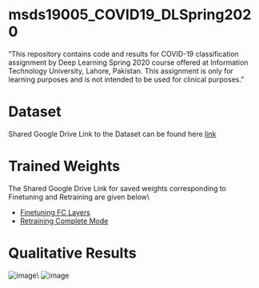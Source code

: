 # msds19005_COVID19_DLSpring2020
“This repository contains code and results for COVID-19 classification assignment by Deep Learning Spring 2020 course offered at Information Technology University, Lahore, Pakistan. This assignment is only for learning purposes and is not intended to be used for clinical purposes.”

# Dataset
Shared Google Drive Link to the Dataset can be found here 
[link]("https://drive.google.com/open?id=1-HQQciKYfwAO3oH7ci6zhg45DduvkpnK&authuser=0")
# Trained Weights
The Shared Google Drive Link for saved weights corresponding to Finetuning and Retraining are given below\
* [Finetuning FC Layers]("https://drive.google.com/open?id=1IdKY0K4D15RHScjDLYbunJ8L3lWTiF5-")
* [Retraining Complete Mode]("https://drive.google.com/open?id=1Gp6H6SaXs6nsU8Pts98LY3MeB48K_0yC")
# Qualitative Results
![image]("https://github.com/Zoya-Hashmi/msds19005_COVID19_DLSpring2020/images/res_full.png")\
![image]("https://github.com/Zoya-Hashmi/msds19005_COVID19_DLSpring2020/images/vgg_full.png")

<!--<img src="https://github.com/Zoya-Hashmi/msds19005_COVID19_DLSpring2020/New Folder/res_full.png">
<img src="https://github.com/Zoya-Hashmi/msds19005_COVID19_DLSpring2020/New Folder/vgg_full.png>--!>

